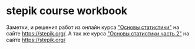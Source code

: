 # stepik course workbook

Заметки, и решения работ из онлайн курса ["Основы статистики"](https://stepik.org/course/76/syllabus)
на сайте <https://stepik.org/>. А так же курса ["Основы статистики часть 2"](https://stepik.org/course/524/syllabus)
на сайте <https://stepik.org/>